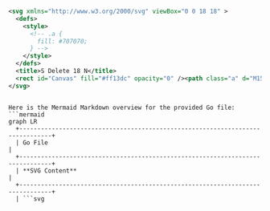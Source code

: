 ```svg

<svg xmlns="http://www.w3.org/2000/svg" viewBox="0 0 18 18" >
  <defs>
    <style>
      <!-- .a {
        fill: #707070;
      } -->
    </style>
  </defs>
  <title>S Delete 18 N</title>
  <rect id="Canvas" fill="#ff13dc" opacity="0" /><path class="a" d="M15.75,3H12V2a1,1,0,0,0-1-1H6A1,1,0,0,0,5,2V3H1.25A.25.25,0,0,0,1,3.25v.5A.25.25,0,0,0,1.25,4h1L3.4565,16.55a.5.5,0,0,0,.5.45H13.046a.5.5,0,0,0,.5-.45L14.75,4h1A.25.25,0,0,0,16,3.75v-.5A.25.25,0,0,0,15.75,3ZM5.5325,14.5a.5.5,0,0,1-.53245-.46529L5,14.034l-.5355-8a.50112.50112,0,0,1,1-.067l.5355,8a.5.5,0,0,1-.46486.53283ZM9,14a.5.5,0,0,1-1,0V6A.5.5,0,0,1,9,6ZM11,3H6V2h5Zm1,11.034a.50112.50112,0,0,1-1-.067l.5355-8a.50112.50112,0,1,1,1,.067Z" />
</svg>

```

```mermaid

Here is the Mermaid Markdown overview for the provided Go file:
```mermaid
graph LR
  +-------------------------------------------------------------------------------+
  | Go File                                                                   |
  +-------------------------------------------------------------------------------+
  | **SVG Content**                                                            |
  +-------------------------------------------------------------------------------+
  | ```svg

```
